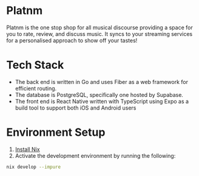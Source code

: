 # Platnm

Platnm is the one stop shop for all musical discourse providing a space for you to rate, review, and discuss music. It syncs to your streaming services for a personalised approach to show off your tastes!

# Tech Stack

- The back end is written in Go and uses Fiber as a web framework for efficient routing.
- The database is PostgreSQL, specifically one hosted by Supabase.
- The front end is React Native written with TypeScript using Expo as a build tool to support both iOS and Android users

# Environment Setup

1. [Install Nix](https://zero-to-nix.com/start/install)
2. Activate the development environment by running the following:

<!-- markdownlint-disable MD013 -->
   ```sh
   nix develop --impure
   ```
<!-- markdownlint-enable MD013 -->